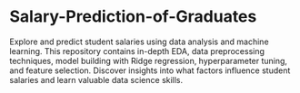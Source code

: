 # Salary-Prediction-of-Graduates
Explore and predict student salaries using data analysis and machine learning. This repository contains in-depth EDA, data preprocessing techniques, model building with Ridge regression, hyperparameter tuning, and feature selection. Discover insights into what factors influence student salaries and learn valuable data science skills.
